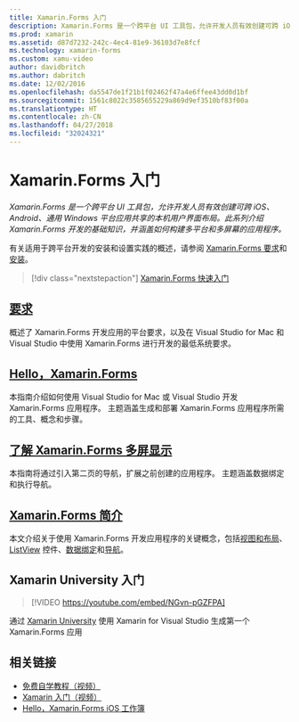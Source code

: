 ```yaml
---
title: Xamarin.Forms 入门
description: Xamarin.Forms 是一个跨平台 UI 工具包，允许开发人员有效创建可跨 iOS、Android、通用 Windows 平台应用共享的本机用户界面布局。 此系列介绍 Xamarin.Forms 开发的基础知识，并介绍如何构建多平台和多屏幕的应用程序。
ms.prod: xamarin
ms.assetid: d87d7232-242c-4ec4-81e9-36103d7e8fcf
ms.technology: xamarin-forms
ms.custom: xamu-video
author: davidbritch
ms.author: dabritch
ms.date: 12/02/2016
ms.openlocfilehash: da5547de1f21b1f02462f47a4e6ffee43dd0d1bf
ms.sourcegitcommit: 1561c8022c3585655229a869d9ef3510bf83f00a
ms.translationtype: HT
ms.contentlocale: zh-CN
ms.lasthandoff: 04/27/2018
ms.locfileid: "32024321"
---
```

# <a name="getting-started-with-xamarinforms"></a>Xamarin.Forms 入门

_Xamarin.Forms 是一个跨平台 UI 工具包，允许开发人员有效创建可跨 iOS、Android、通用 Windows 平台应用共享的本机用户界面布局。此系列介绍 Xamarin.Forms 开发的基础知识，并涵盖如何构建多平台和多屏幕的应用程序。_

有关适用于跨平台开发的安装和设置实践的概述，请参阅 [Xamarin.Forms 要求](installation.md)和[安装](~/cross-platform/get-started/installation/index.md)。

> [!div class="nextstepaction"]
> [Xamarin.Forms 快速入门](~/xamarin-forms/get-started/hello-xamarin-forms/quickstart.md)



## <a name="requirementsinstallationmd"></a>[要求](installation.md)

概述了 Xamarin.Forms 开发应用的平台要求，以及在 Visual Studio for Mac 和 Visual Studio 中使用 Xamarin.Forms 进行开发的最低系统要求。

## <a name="hello-xamarinformsxamarin-formsget-startedhello-xamarin-formsindexmd"></a>[Hello，Xamarin.Forms](~/xamarin-forms/get-started/hello-xamarin-forms/index.md)

本指南介绍如何使用 Visual Studio for Mac 或 Visual Studio 开发 Xamarin.Forms 应用程序。 主题涵盖生成和部署 Xamarin.Forms 应用程序所需的工具、概念和步骤。

## <a name="hello-xamarinforms-multiscreenxamarin-formsget-startedhello-xamarin-forms-multiscreenindexmd"></a>[了解 Xamarin.Forms 多屏显示](~/xamarin-forms/get-started/hello-xamarin-forms-multiscreen/index.md)

本指南将通过引入第二页的导航，扩展之前创建的应用程序。 主题涵盖数据绑定和执行导航。

## <a name="introduction-to-xamarinformsxamarin-formsget-startedintroduction-to-xamarin-formsmd"></a>[Xamarin.Forms 简介](~/xamarin-forms/get-started/introduction-to-xamarin-forms.md)

本文介绍关于使用 Xamarin.Forms 开发应用程序的关键概念，包括[视图和布局](~/xamarin-forms/get-started/introduction-to-xamarin-forms.md#Views_and_Layouts)、[ListView](~/xamarin-forms/get-started/introduction-to-xamarin-forms.md#Lists_in_Xamarin_Forms) 控件、[数据绑定](~/xamarin-forms/get-started/introduction-to-xamarin-forms.md#Data_Binding)和[导航](~/xamarin-forms/get-started/introduction-to-xamarin-forms.md#Navigation)。


## <a name="get-started-with-xamarin-university"></a>Xamarin University 入门

> [!VIDEO https://youtube.com/embed/NGvn-pGZFPA]

通过 [Xamarin University](https://university.xamarin.com) 使用 Xamarin for Visual Studio 生成第一个 Xamarin.Forms 应用


## <a name="related-links"></a>相关链接

- [免费自学教程（视频）](https://university.xamarin.com/self-guided)
- [Xamarin 入门（视频）](https://developer.xamarin.com/videos/)
- [Hello，Xamarin.Forms iOS 工作簿](https://developer.xamarin.com/workbooks/xamarin-forms/getting-started/GettingStartedWithXamarinForms-ios.workbook)
